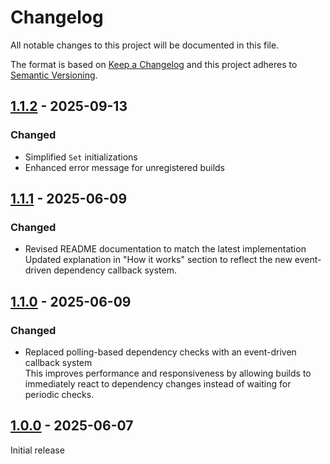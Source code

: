 # Changelog

All notable changes to this project will be documented in this file.

The format is based on [Keep a Changelog](https://keepachangelog.com/en/1.0.0) and this project adheres
to [Semantic Versioning](https://semver.org/spec/v2.0.0.html).

## [1.1.2] - 2025-09-13

### Changed

- Simplified `Set` initializations
- Enhanced error message for unregistered builds

## [1.1.1] - 2025-06-09

### Changed

- Revised README documentation to match the latest implementation  
  Updated explanation in "How it works" section to reflect the new event-driven dependency callback system.

## [1.1.0] - 2025-06-09

### Changed

- Replaced polling-based dependency checks with an event-driven callback system  
  This improves performance and responsiveness by allowing builds to immediately react to dependency changes instead of
  waiting for periodic checks.

## [1.0.0] - 2025-06-07

Initial release

[Unreleased]: https://github.com/jhae-de/tsup-sequential-build-plugin/compare/v1.1.2...main
[1.1.2]: https://github.com/jhae-de/tsup-sequential-build-plugin/releases/tag/v1.1.2
[1.1.1]: https://github.com/jhae-de/tsup-sequential-build-plugin/releases/tag/v1.1.1
[1.1.0]: https://github.com/jhae-de/tsup-sequential-build-plugin/releases/tag/v1.1.0
[1.0.0]: https://github.com/jhae-de/tsup-sequential-build-plugin/releases/tag/v1.0.0
